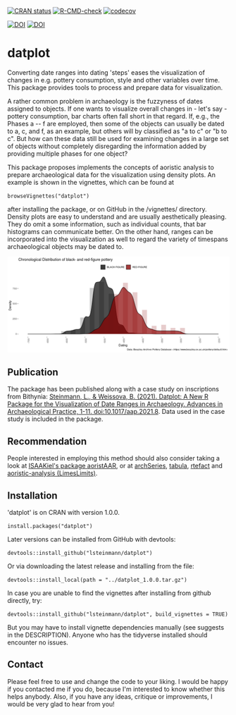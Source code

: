 <!-- badges: start -->
[![CRAN status](https://www.r-pkg.org/badges/version/datplot)](https://CRAN.R-project.org/package=datplot)
[![R-CMD-check](https://github.com/lsteinmann/datplot/workflows/R-CMD-check/badge.svg)](https://github.com/lsteinmann/datplot/actions)
[![codecov](https://app.codecov.io/gh/lsteinmann/datplot/branch/main/graph/badge.svg?token=CVNCAL9U4W)](https://app.codecov.io/gh/lsteinmann/datplot)

[![DOI](https://zenodo.org/badge/DOI/10.5281/zenodo.4285912.svg)](https://doi.org/10.5281/zenodo.4285912)
[![DOI](https://img.shields.io/badge/Publication-10.1017/aap.2021.8-green.svg)](https://doi.org/10.1017/aap.2021.8)

<!-- badges: end -->

datplot
=======

Converting date ranges into dating 'steps' eases the visualization of changes in e.g. pottery consumption, style and other variables over time. This package provides tools to process and prepare data for visualization.

A rather common problem in archaeology is the fuzzyness of dates assigned to objects. If one wants to visualize overall changes in - let's say - pottery consumption, bar charts often fall short in that regard. If, e.g., the Phases a -- f are employed, then some of the objects can usually be dated to a, c, and f, as an example, but others will by classified as "a to c" or "b to c". But how can these data still be used for examining changes in a large set of objects without completely disregarding the information added by providing multiple phases for one object?

This package proposes implements the concepts of aoristic analysis to prepare archaeological data for the visualization using density plots. An example is shown in the vignettes, which can be found at

    browseVignettes("datplot")

after installing the package, or on GitHub in the /vignettes/ directory. Density plots are easy to understand and are usually aesthetically pleasing. They do omit a some information, such as individual counts, that bar histograms can communicate better. On the other hand, ranges can be incorporated into the visualization as well to regard the variety of timespans archaeological objects may be dated to.

![Attic Pottery from BAPD by Date](inst/extdata/demo_readme.png "Attic Pottery from BAPD by Date")

Publication
-------
The package has been published along with a case study on inscriptions from Bithynia: [Steinmann, L., & Weissova, B. (2021). Datplot: A New R Package for the Visualization of Date Ranges in Archaeology. Advances in Archaeological Practice, 1-11. doi:10.1017/aap.2021.8](https://doi.org/10.1017/aap.2021.8). Data used in the case study is included in the package.

Recommendation
-------
People interested in employing this method should also consider taking a look at [ISAAKiel's package aoristAAR](https://github.com/ISAAKiel/aoristAAR/), or at [archSeries](https://github.com/davidcorton/archSeries), [tabula](https://github.com/tesselle/tabula), [rtefact](https://github.com/ahb108/rtfact) and [aoristic-analysis (LimesLimits)](https://github.com/LimesLimits/aoristic-analysis). 


Installation 
-------
'datplot' is on CRAN with version 1.0.0. 

    install.packages("datplot")


Later versions can be installed from GitHub with devtools:

    devtools::install_github("lsteinmann/datplot")

Or via downloading the latest release and installing from the file: 

    devtools::install_local(path = "../datplot_1.0.0.tar.gz")
    
In case you are unable to find the vignettes after installing from github directly, try: 

    devtools::install_github("lsteinmann/datplot", build_vignettes = TRUE)

But you may have to install vignette dependencies manually (see suggests in the DESCRIPTION). Anyone who has the tidyverse installed should encounter no issues.

Contact
-------

Please feel free to use and change the code to your liking. I would be happy if you contacted me if you do, because I'm interested to know whether this helps anybody. Also, if you have any ideas, critique or improvements, I would be very glad to hear from you! 

